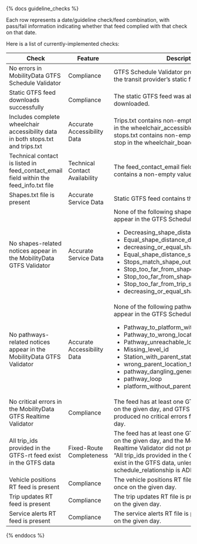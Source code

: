 {% docs guideline_checks %}


Each row represents a date/guideline check/feed combination, with pass/fail information indicating whether that feed complied with that check on that date.

Here is a list of currently-implemented checks:

| Check | Feature | Description |
| ------------------------------------ |---------|------------ |
| No errors in MobilityData GTFS Schedule Validator |Compliance |GTFS Schedule Validator produced no errors for the transit provider’s static feed. |
| Static GTFS feed downloads successfully | Compliance | The static GTFS feed was able to be successfully downloaded.|
|Includes complete wheelchair accessibility data in both stops.txt and trips.txt | Accurate Accessibility Data | Trips.txt contains non-empty values for each trip in the wheelchair_accessible column, and stops.txt contains non-empty values for each stop in the wheelchair_boarding column.|
|Technical contact is listed in feed_contact_email field within the feed_info.txt file | Technical Contact Availability | The feed_contact_email field in feed_info.txt contains a non-empty value.|
|Shapes.txt file is present | Accurate Service Data | Static GTFS feed contains the file shapes.txt. |
|No shapes-related notices appear in the MobilityData GTFS Validator | Accurate Service Data | None of the following shapes-related notices appear in the GTFS Schedule Validator:<ul><li>Decreasing_shape_distance</li><li>Equal_shape_distance_diff_coordinates</li><li>decreasing_or_equal_shape_distance</li><li>Equal_shape_distance_same_coordinates</li><li>Stops_match_shape_out_of_order</li><li>Stop_too_far_from_shape</li><li>Stop_too_far_from_shape_using_user_distance</li><li>Stop_too_far_from_trip_shape</li><li>decreasing_or_equal_shape_distance</li></ul>|
| No pathways-related notices appear in the MobilityData GTFS Validator | Accurate Accessibility Data| None of the following pathways-related notices appear in the GTFS Schedule Validator: <ul><li> Pathway_to_platform_with_boarding_areas </li><li> Pathway_to_wrong_location_type </li><li> Pathway_unreachable_location </li><li> Missing_level_id </li><li> Station_with_parent_station </li><li> wrong_parent_location_type </li><li> pathway_dangling_generic_node </li><li> pathway_loop </li><li> platform_without_parent_station </ul> </li>|
|No critical errors in the MobilityData GTFS Realtime Validator | Compliance | The feed has at least one GTFS-RT file present on the given day, and GTFS Realtime Validator produced no critical errors for any RT feed on that day.|
|All trip_ids provided in the GTFS-rt feed exist in the GTFS data | Fixed-Route Completeness | The feed has at least one GTFS-RT file present on the given day, and the MobilityData GTFS Realtime Validator did not produce error E003, “All trip_ids provided in the GTFS-rt feed must exist in the GTFS data, unless the schedule_relationship is ADDED”.|
|Vehicle positions RT feed is present | Compliance | The vehicle positions RT file is present at least once on the given day.|
| Trip updates RT feed is present | Compliance | The trip updates RT file is present at least once on the given day.|
| Service alerts RT feed is present | Compliance | The service alerts RT file is present at least once on the given day.|

{% enddocs %}

